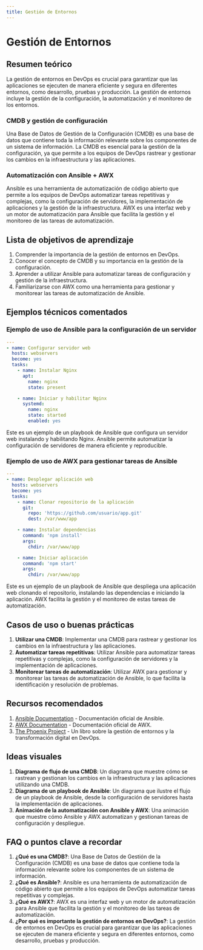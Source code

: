 ```yaml
---
title: Gestión de Entornos
---
```


# Gestión de Entornos

## Resumen teórico

La gestión de entornos en DevOps es crucial para garantizar que las aplicaciones se ejecuten de manera eficiente y segura en diferentes entornos, como desarrollo, pruebas y producción. La gestión de entornos incluye la gestión de la configuración, la automatización y el monitoreo de los entornos.

### CMDB y gestión de configuración

Una Base de Datos de Gestión de la Configuración (CMDB) es una base de datos que contiene toda la información relevante sobre los componentes de un sistema de información. La CMDB es esencial para la gestión de la configuración, ya que permite a los equipos de DevOps rastrear y gestionar los cambios en la infraestructura y las aplicaciones.

### Automatización con Ansible + AWX

Ansible es una herramienta de automatización de código abierto que permite a los equipos de DevOps automatizar tareas repetitivas y complejas, como la configuración de servidores, la implementación de aplicaciones y la gestión de la infraestructura. AWX es una interfaz web y un motor de automatización para Ansible que facilita la gestión y el monitoreo de las tareas de automatización.

## Lista de objetivos de aprendizaje

1. Comprender la importancia de la gestión de entornos en DevOps.
2. Conocer el concepto de CMDB y su importancia en la gestión de la configuración.
3. Aprender a utilizar Ansible para automatizar tareas de configuración y gestión de la infraestructura.
4. Familiarizarse con AWX como una herramienta para gestionar y monitorear las tareas de automatización de Ansible.

## Ejemplos técnicos comentados

### Ejemplo de uso de Ansible para la configuración de un servidor

```yaml
---
- name: Configurar servidor web
  hosts: webservers
  become: yes
  tasks:
    - name: Instalar Nginx
      apt:
        name: nginx
        state: present

    - name: Iniciar y habilitar Nginx
      systemd:
        name: nginx
        state: started
        enabled: yes
```

Este es un ejemplo de un playbook de Ansible que configura un servidor web instalando y habilitando Nginx. Ansible permite automatizar la configuración de servidores de manera eficiente y reproducible.

### Ejemplo de uso de AWX para gestionar tareas de Ansible

```yaml
---
- name: Desplegar aplicación web
  hosts: webservers
  become: yes
  tasks:
    - name: Clonar repositorio de la aplicación
      git:
        repo: 'https://github.com/usuario/app.git'
        dest: /var/www/app

    - name: Instalar dependencias
      command: 'npm install'
      args:
        chdir: /var/www/app

    - name: Iniciar aplicación
      command: 'npm start'
      args:
        chdir: /var/www/app
```

Este es un ejemplo de un playbook de Ansible que despliega una aplicación web clonando el repositorio, instalando las dependencias e iniciando la aplicación. AWX facilita la gestión y el monitoreo de estas tareas de automatización.

## Casos de uso o buenas prácticas

1. **Utilizar una CMDB**: Implementar una CMDB para rastrear y gestionar los cambios en la infraestructura y las aplicaciones.
2. **Automatizar tareas repetitivas**: Utilizar Ansible para automatizar tareas repetitivas y complejas, como la configuración de servidores y la implementación de aplicaciones.
3. **Monitorear tareas de automatización**: Utilizar AWX para gestionar y monitorear las tareas de automatización de Ansible, lo que facilita la identificación y resolución de problemas.

## Recursos recomendados

1. [Ansible Documentation](https://docs.ansible.com/) - Documentación oficial de Ansible.
2. [AWX Documentation](https://github.com/ansible/awx) - Documentación oficial de AWX.
3. [The Phoenix Project](https://www.amazon.com/Phoenix-Project-DevOps-Helping-Business/dp/0988262592) - Un libro sobre la gestión de entornos y la transformación digital en DevOps.

## Ideas visuales

1. **Diagrama de flujo de una CMDB**: Un diagrama que muestre cómo se rastrean y gestionan los cambios en la infraestructura y las aplicaciones utilizando una CMDB.
2. **Diagrama de un playbook de Ansible**: Un diagrama que ilustre el flujo de un playbook de Ansible, desde la configuración de servidores hasta la implementación de aplicaciones.
3. **Animación de la automatización con Ansible y AWX**: Una animación que muestre cómo Ansible y AWX automatizan y gestionan tareas de configuración y despliegue.

## FAQ o puntos clave a recordar

1. **¿Qué es una CMDB?**: Una Base de Datos de Gestión de la Configuración (CMDB) es una base de datos que contiene toda la información relevante sobre los componentes de un sistema de información.
2. **¿Qué es Ansible?**: Ansible es una herramienta de automatización de código abierto que permite a los equipos de DevOps automatizar tareas repetitivas y complejas.
3. **¿Qué es AWX?**: AWX es una interfaz web y un motor de automatización para Ansible que facilita la gestión y el monitoreo de las tareas de automatización.
4. **¿Por qué es importante la gestión de entornos en DevOps?**: La gestión de entornos en DevOps es crucial para garantizar que las aplicaciones se ejecuten de manera eficiente y segura en diferentes entornos, como desarrollo, pruebas y producción.
